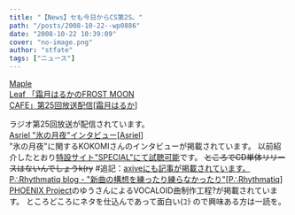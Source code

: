 ```yaml
---
title: "【News】セも今日からCS第2S。"
path: "/posts/2008-10-22--wp0886"
date: "2008-10-22 10:39:09"
cover: "no-image.png"
author: "stfate"
tags: ["ニュース"]
---
```


<style type="text/css">
<!--
p {white-space: pre-wrap};
-->
</style>

<a class="topics" href="http://www.timerocket.co.jp/fmc/" target="_blank">Maple Leaf 「霜月はるかのFROST MOON CAFE」第25回放送配信</a><span class="junre">[<a href="http://shimotsukin.com/" target="_blank">霜月はるか</a>]</span>
<div class="news">ラジオ第25回放送が配信されています。</div>
<a class="topics" href="http://journal.mycom.co.jp/news/2008/10/21/046/index.html" target="_blank">Asriel "氷の月夜"インタビュー</a><span class="junre">[<a href="http://www.asriel.jp/m/" target="_blank">Asriel</a>]</span>
<div class="news">"氷の月夜"に関するKOKOMIさんのインタビューが掲載されています。
以前紹介したとおり<a href="http://5pb.jp/games/monochro/" target="_blank">特設サイト"SPECIAL"にて試聴可能</a>です。
<del>ところでCD単体リリースはないんでしょうk(ry</del>
#追記：<a href="http://www.axive.jp/index.php/archives/1575#more-1575" target="_blank">axiveにも記事が掲載されています。</a></div>
<a class="topics" href="http://prq.blog44.fc2.com/blog-entry-15.html" target="_blank">P∴Rhythmatiq blog - "新曲の構想を練ったり練らなかったり"</a><span class="junre">[<a href="http://prq.blog44.fc2.com/" target="_blank">P∴Rhythmatiq</a>]</span>
<div class="news"><a href="http://www.p-pr.info/" target="_blank">PHOENIX Project</a>のゆうさんによるVOCALOID曲制作工程?が掲載されています。
ところどころにネタを仕込んであって面白い(ｺﾗ ので興味ある方は一読を。</div>
